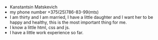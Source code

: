 - Kanstantsin Matskevich
- my phone number +375(25)786-83-99(mts)
- I am thirty and I am married, I have a little daughter and I want her to be happy and healthy, this is the most important thing for me.
- I know a little html, css and js.
- I have a little work experience so far.